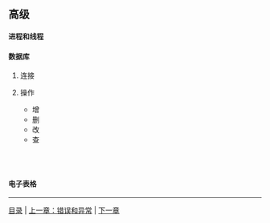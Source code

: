 ## 高级

#### 进程和线程

#### 数据库

1. 连接

2. 操作

    * 增
    * 删
    * 改
    * 查

<br><br>

#### 电子表格





-----

[目录](https://github.com/ykqmain/Learning-Python-with-Git) | [上一章：错误和异常](https://github.com/ykqmain/Learning-Python-with-Git/blob/master/text/7.md) | [下一章](https://www.python.org)
